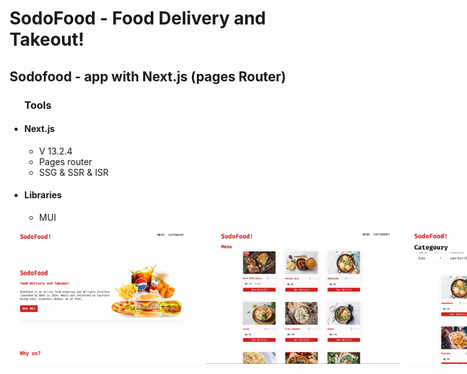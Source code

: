 <h1>SodoFood - Food Delivery and Takeout!</h1>
<h2>Sodofood - app with Next.js (pages Router)</h2>
<ul>
    <h3/>Tools</h3>
    <li>
        <h4>Next.js</h4>
        <ul>
            <li>V 13.2.4</li>
            <li>Pages router</li>
            <li>SSG & SSR & ISR</li>
        </ul>  
    </li>
    <li>
        <h4>Libraries</h4>
        <ul>
        <li>MUI</li>
        </ul>
    </li>
     
</ul>
<div style="display:flex">
<img src="./public/photo_2024-02-06_12-10-40.jpg" width="313px" style="padding:5">
<img src="./public/photo_2024-02-06_12-10-02.jpg" width="313px" style="padding:5">
<img src="./public/photo_2024-02-06_12-09-30.jpg" width="313px" style="padding:5">
</div>
